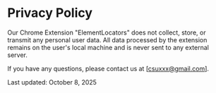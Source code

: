 # Privacy Policy

Our Chrome Extension "ElementLocators" does not collect, store, or transmit any personal user data. All data processed by the extension remains on the user's local machine and is never sent to any external server.

If you have any questions, please contact us at [csuxxx@gmail.com].

Last updated: October 8, 2025
